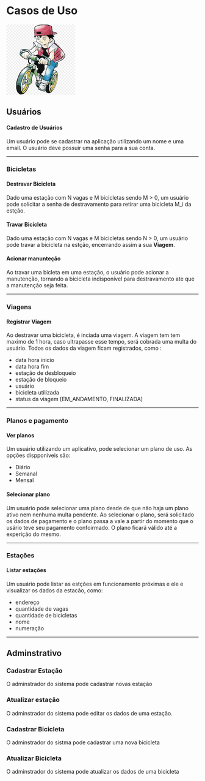 # Casos de Uso

![Bike](img/bike.jpeg)

## Usuários

#### Cadastro de Usuários

Um usuário pode se cadastrar na aplicação utilizando um nome e uma email. O usuário deve possuir uma senha para a sua conta.

---

### Bicicletas

#### Destravar Bicicleta
 Dado uma estação com N vagas e M bicicletas sendo M > 0, um usuário pode solicitar a senha de destravamento para retirar uma bicicleta M_i da estção.

 #### Travar Bicicleta

Dado uma estação com N vagas e M bicicletas sendo N > 0, um usuário pode travar a bicicleta na estção, encerrando assim a sua **Viagem**.

#### Acionar manunteção

Ao travar uma bicleta em uma estação, o usuário pode acionar a manutenção, tornando a bicicleta indisponível para destravamento ate que a manutenção seja feita.

---

### Viagens

#### Registrar Viagem

Ao destravar uma bicicleta, é inciada uma viagem. A viagem tem tem maximo de 1 hora, caso ultrapasse esse tempo, será cobrada uma multa do usuário. Todos os dados da viagem ficam registrados, como :

 * data hora inicio
 * data hora fim
 * estação de desbloqueio
 * estação de bloqueio
 * usuário
 * bicicleta utilizada
 * status da viagem [EM_ANDAMENTO, FINALIZADA]

---
### Planos e pagamento

#### Ver planos
Um usuário utilizando um aplicativo, pode selecionar um plano de uso. As opções dispponíveis são:
 * Diário
 * Semanal
 * Mensal

#### Selecionar plano
Um usuário pode selecionar uma plano desde de que não haja um plano ativo nem nenhuma multa pendente. Ao selecionar o plano, será solicitado os dados de pagamento e o plano passa a vale a partir do momento que o usário teve seu pagamento confoirmado. O plano ficará válido até a experição do mesmo.

---
### Estações

#### Listar estações

Um usuário pode listar as estções em funcionamento próximas e ele e visualizar os dados da estacão, como:

* endereço
* quantidade de vagas
* quantidade de bicicletas
* nome
* numeração


---

## Adminstrativo

### Cadastrar Estação

O adminstrador do sistema pode cadastrar novas estação

### Atualizar estação

O adminstrador do sistema pode editar os dados de uma estação.

### Cadastrar Bicicleta

O adminstrador do sistma pode cadastrar uma nova bicicleta


### Atualizar Bicicleta

O adminstrador do sistema pode atualizar os dados de uma bicicleta
